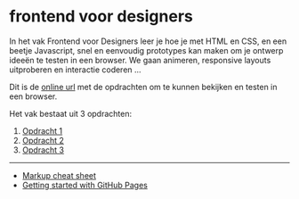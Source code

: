 # frontend voor designers

In het vak Frontend voor Designers leer je hoe je met HTML en CSS, en een beetje Javascript, snel en eenvoudig prototypes kan maken om je ontwerp ideeën te testen in een browser. We gaan animeren, responsive layouts uitproberen en interactie coderen ...

Dit is de [online url](https://irispunt.github.io/frontendvoordesigners/) met de opdrachten om te kunnen bekijken en testen in een browser.

Het vak bestaat uit 3 opdrachten:

1. [Opdracht 1](https://irispunt.github.io/frontendvoordesigners/opdracht1/v1/index.html)
2. [Opdracht 2](https://irispunt.github.io/frontendvoordesigners/opdracht2/index.html)
3. [Opdracht 3](https://irispunt.github.io/frontendvoordesigners/opdracht3/v3/index.html)


---
- [Markup cheat sheet](https://github.com/adam-p/markdown-here/wiki/Markdown-Cheatsheet)
- [Getting started with GitHub Pages](https://guides.github.com/features/pages/)

